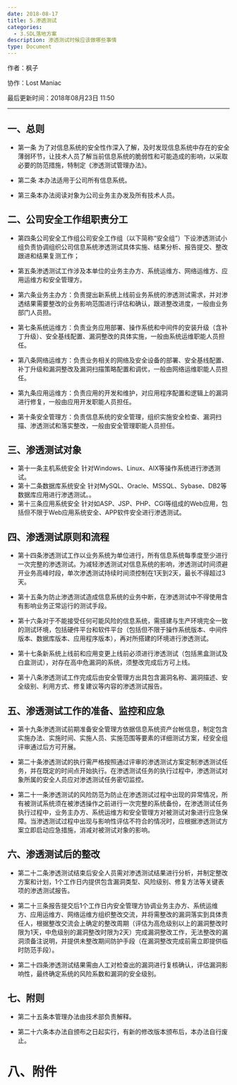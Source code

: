 ```yaml
---
date: 2018-08-17
title: 5.渗透测试
categories:
  - 3.SDL落地方案
description: 渗透测试时候应该做哪些事情
type: Document
---
```


作者：枫子

协作：Lost Maniac

最后更新时间：2018年08月23日 11:50

----

## 一、总则

* 第一条  为了对信息系统的安全性作深入了解，及时发现信息系统中存在的安全薄弱环节，让技术人员了解当前信息系统的脆弱性和可能造成的影响，以采取必要的防范措施，特制定《渗透测试管理办法》。

* 第二条  本办法适用于公司所有信息系统。

* 第三条本办法阅读对象为公司业务主办发及所有技术人员。

## 二、公司安全工作组职责分工

* 第四条公司安全工作组公司安全工作组（以下简称“安全组”）下设渗透测试小组负责协调组织公司信息系统渗透测试具体实施、结果分析、报告提交、整改跟进和结果复测工作；

* 第五条渗透测试工作涉及本单位的业务主办方、系统运维方、网络运维方、应用运维方和安全管理方。
* 第六条业务主办方：负责提出新系统上线前业务系统的渗透测试需求，并对渗透结果需要整改的业务影响范围进行评估和确认，跟进整改进度，一般由业务部门人员担。

* 第七条系统运维方：负责业务应用部署、操作系统和中间件的安装升级（含补丁升级）、安全基线配置、漏洞整改的具体实施，一般由系统运维职能人员担任。

* 第八条网络运维方：负责业务相关的网络及安全设备的部署、安全基线配置、补丁升级和漏洞整改及漏洞扫描策略配置和调优，一般由网络运维职能人员担任。

* 第九条应用运维方：负责应用的开发和维护，对应用程序配置和逻辑上的漏洞进行修复，一般由应用开发职能人员担任。

* 第十条安全管理方：负责信息系统的安全管理，组织实施安全检查、漏洞扫描、渗透测试和落实整改，一般由安全管理职能人员担任。

## 三、渗透测试对象

* 第十一条主机系统安全   针对Windows、Linux、AIX等操作系统进行渗透测试。
* 第十二条数据库系统安全   针对MySQL、Oracle、MSSQL、Sybase、DB2等数据库应用进行渗透测试。。
* 第十三条应用系统安全   针对如ASP、JSP、PHP、CGI等组成的Web应用，包括但不限于Web应用系统安全、APP软件安全进行渗透测试。

## 四、渗透测试原则和流程

* 第十四条渗透测试工作以业务系统为单位进行，所有信息系统每季度至少进行一次完整的渗透测试。为减轻渗透测试对信息系统的影响，渗透测试时间须避开业务高峰时段，单次渗透测试持续时间须控制在1天到2天，最长不得超过3天。

* 第十五条为防止渗透测试造成信息系统的业务中断，在渗透测试中不得使用含有影响业务正常运行的测试手段。

* 第十六条对于不能接受任何可能风险的信息系统，需搭建与生产环境完全一致的测试环境，包括硬件平台和软件平台（包括但不限于操作系统版本、中间件版本、数据库版本、应用程序版本），再对所搭建的环境进行渗透测试。

* 第十七条新系统上线前和应用变更上线前必须进行渗透测试（包括黑盒测试及白盒测试），对存在高中危漏洞的系统，须整改完成后方可上线。

* 第十八条渗透测试工作完成后由安全管理方出具包含漏洞名称、漏洞描述、安全级别、利用方式、修复建议等内容的渗透测试报告。

## 五、渗透测试工作的准备、监控和应急

* 第十九条渗透测试前期准备安全管理方依据信息系统资产台帐信息，制定包含实施办法、实施时间、实施人员、实施范围等要素的详细测试方案，经安全组评审通过后方可开展。

* 第二十条渗透测试的执行需严格按照通过评审的渗透测试方案定制渗透测试任务，并在既定的时间点开始执行。在渗透测试任务的执行过程中，渗透测试对象所属的安全人员应对渗透测试任务密切监控。

* 第二十一条渗透测试的风险防范为防止在渗透测试过程中出现的异常情况，所有被测试系统须在被渗透操作之前进行一次完整的系统备份，在渗透测试任务执行过程中，业务主办方、系统运维方和安全管理方对被测试对象进行应急保障。当渗透测试过程中出现与影响性评估不符合的情况时，应根据渗透测试方案立即启动应急措施，消减对被测试对象的影响。

## 六、渗透测试后的整改

* 第二十二条渗透测试结束后安全人员需对渗透测试结果进行分析，并制定整改方案和计划，1个工作日内提供包含漏洞类型、风险级别、修复方法等关键表项的渗透测试报告。

* 第二十三条报告提交后1个工作日内安全管理方协调业务主办方、系统运维方、应用运维方、网络运维方组织整改交流，并将需整改的漏洞落实到具体责任人，根据整改交流会上确定的整改周期（评估为高危级别以上的漏洞整改时限为1天，中危级别的漏洞整改时限为2天）完成漏洞整改工作，无法整改的漏洞须备注说明，并提供未整改期间防护手段（在漏洞整改完成前需立即提供临时防范手段）。

* 第二十四条渗透测试结果需由人工对检查出的漏洞进行复核确认，评估漏洞影响性，最终确定系统的风险系数和漏洞的安全级别。

## 七、附则

* 第二十五条本管理办法由技术部负责解释。

* 第二十六条本办法自颁布之日起实行，有新的修改版本颁布后，本办法自行废止。

# 八、附件